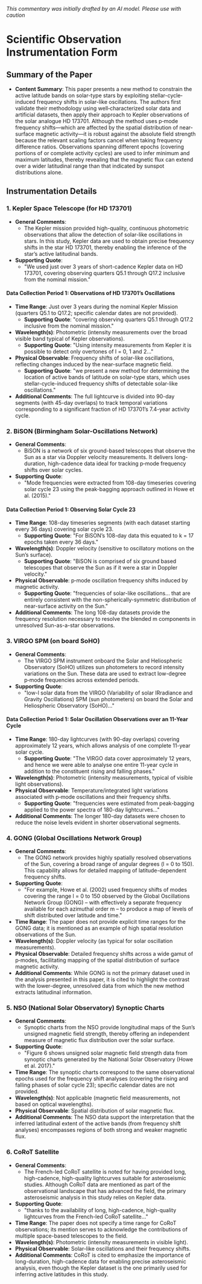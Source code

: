 _This commentary was initially drafted by an AI model. Please use with caution_

# Scientific Observation Instrumentation Form

## Summary of the Paper
- **Content Summary**: This paper presents a new method to constrain the active latitude bands on solar-type stars by exploiting stellar-cycle‐induced frequency shifts in solar-like oscillations. The authors first validate their methodology using well‐characterized solar data and artificial datasets, then apply their approach to Kepler observations of the solar analogue HD 173701. Although the method uses p‑mode frequency shifts—which are affected by the spatial distribution of near-surface magnetic activity—it is robust against the absolute field strength because the relevant scaling factors cancel when taking frequency difference ratios. Observations spanning different epochs (covering portions of or complete activity cycles) are used to infer minimum and maximum latitudes, thereby revealing that the magnetic flux can extend over a wider latitudinal range than that indicated by sunspot distributions alone.

## Instrumentation Details

### 1. Kepler Space Telescope (for HD 173701)
- **General Comments**:
   - The Kepler mission provided high-quality, continuous photometric observations that allow the detection of solar-like oscillations in stars. In this study, Kepler data are used to obtain precise frequency shifts in the star HD 173701, thereby enabling the inference of the star’s active latitudinal bands.
- **Supporting Quote**: 
   - "We used just over 3 years of short-cadence Kepler data on HD 173701, covering observing quarters Q5.1 through Q17.2 inclusive from the nominal mission."
   
#### Data Collection Period 1: Observations of HD 173701’s Oscillations
- **Time Range**: Just over 3 years during the nominal Kepler Mission (quarters Q5.1 to Q17.2; specific calendar dates are not provided).
   - **Supporting Quote**: "covering observing quarters Q5.1 through Q17.2 inclusive from the nominal mission."
- **Wavelength(s)**: Photometric (intensity measurements over the broad visible band typical of Kepler observations).
   - **Supporting Quote**: "Using intensity measurements from Kepler it is possible to detect only overtones of l = 0, 1 and 2..."
- **Physical Observable**: Frequency shifts of solar-like oscillations, reflecting changes induced by the near-surface magnetic field.
   - **Supporting Quote**: "we present a new method for determining the location of active bands of latitude on solar-type stars, which uses stellar-cycle-induced frequency shifts of detectable solar-like oscillations."
- **Additional Comments**: The full lightcurve is divided into 90-day segments (with 45-day overlaps) to track temporal variations corresponding to a significant fraction of HD 173701’s 7.4-year activity cycle.

### 2. BiSON (Birmingham Solar-Oscillations Network)
- **General Comments**:
   - BiSON is a network of six ground-based telescopes that observe the Sun as a star via Doppler velocity measurements. It delivers long-duration, high-cadence data ideal for tracking p‑mode frequency shifts over solar cycles.
- **Supporting Quote**:
   - "Mode frequencies were extracted from 108-day timeseries covering solar cycle 23 using the peak-bagging approach outlined in Howe et al. (2015)."
   
#### Data Collection Period 1: Observing Solar Cycle 23
- **Time Range**: 108-day timeseries segments (with each dataset starting every 36 days) covering solar cycle 23.
   - **Supporting Quote**: "For BiSON’s 108-day data this equated to k = 17 epochs taken every 36 days."
- **Wavelength(s)**: Doppler velocity (sensitive to oscillatory motions on the Sun’s surface).
   - **Supporting Quote**: "BiSON is comprised of six ground based telescopes that observe the Sun as if it were a star in Doppler velocity."
- **Physical Observable**: p‑mode oscillation frequency shifts induced by magnetic activity.
   - **Supporting Quote**: "frequencies of solar-like oscillations... that are entirely consistent with the non-spherically-symmetric distribution of near-surface activity on the Sun."
- **Additional Comments**: The long 108-day datasets provide the frequency resolution necessary to resolve the blended m components in unresolved Sun-as-a-star observations.

### 3. VIRGO SPM (on board SoHO)
- **General Comments**:
   - The VIRGO SPM instrument onboard the Solar and Heliospheric Observatory (SoHO) utilizes sun photometers to record intensity variations on the Sun. These data are used to extract low-degree p‑mode frequencies across extended periods.
- **Supporting Quote**:
   - "low-l solar data from the VIRGO (Variability of solar IRradiance and Gravity Oscillations) SPM (sun photometers) on board the Solar and Heliospheric Observatory (SoHO)..."
   
#### Data Collection Period 1: Solar Oscillation Observations over an 11-Year Cycle
- **Time Range**: 180-day lightcurves (with 90-day overlaps) covering approximately 12 years, which allows analysis of one complete 11-year solar cycle.
   - **Supporting Quote**: "The VIRGO data cover approximately 12 years, and hence we were able to analyse one entire 11-year cycle in addition to the constituent rising and falling phases."
- **Wavelength(s)**: Photometric (intensity measurements, typical of visible light observations).
- **Physical Observable**: Temperature/integrated light variations associated with p‑mode oscillations and their frequency shifts.
   - **Supporting Quote**: "frequencies were estimated from peak-bagging applied to the power spectra of 180-day lightcurves..."
- **Additional Comments**: The longer 180-day datasets were chosen to reduce the noise levels evident in shorter observational segments.

### 4. GONG (Global Oscillations Network Group)
- **General Comments**:
   - The GONG network provides highly spatially resolved observations of the Sun, covering a broad range of angular degrees (l = 0 to 150). This capability allows for detailed mapping of latitude-dependent frequency shifts.
- **Supporting Quote**:
   - "For example, Howe et al. (2002) used frequency shifts of modes covering the range l = 0 to 150 observed by the Global Oscillations Network Group (GONG) – with effectively a separate frequency available for each azimuthal order m – to produce a map of levels of shift distributed over latitude and time."
- **Time Range**: The paper does not provide explicit time ranges for the GONG data; it is mentioned as an example of high spatial resolution observations of the Sun.
- **Wavelength(s)**: Doppler velocity (as typical for solar oscillation measurements).
- **Physical Observable**: Detailed frequency shifts across a wide gamut of p‑modes, facilitating mapping of the spatial distribution of surface magnetic activity.
- **Additional Comments**: While GONG is not the primary dataset used in the analysis presented in this paper, it is cited to highlight the contrast with the lower-degree, unresolved data from which the new method extracts latitudinal information.

### 5. NSO (National Solar Observatory) Synoptic Charts
- **General Comments**:
   - Synoptic charts from the NSO provide longitudinal maps of the Sun’s unsigned magnetic field strength, thereby offering an independent measure of magnetic flux distribution over the solar surface.
- **Supporting Quote**:
   - "Figure 6 shows unsigned solar magnetic field strength data from synoptic charts generated by the National Solar Observatory (Howe et al. 2017)."
- **Time Range**: The synoptic charts correspond to the same observational epochs used for the frequency shift analyses (covering the rising and falling phases of solar cycle 23); specific calendar dates are not provided.
- **Wavelength(s)**: Not applicable (magnetic field measurements, not based on optical wavelengths).
- **Physical Observable**: Spatial distribution of solar magnetic flux.
- **Additional Comments**: The NSO data support the interpretation that the inferred latitudinal extent of the active bands (from frequency shift analyses) encompasses regions of both strong and weaker magnetic flux.

### 6. CoRoT Satellite
- **General Comments**:
   - The French-led CoRoT satellite is noted for having provided long, high-cadence, high-quality lightcurves suitable for asteroseismic studies. Although CoRoT data are mentioned as part of the observational landscape that has advanced the field, the primary asteroseismic analysis in this study relies on Kepler data.
- **Supporting Quote**:
   - "thanks to the availability of long, high-cadence, high-quality lightcurves from the French-led CoRoT satellite..."
- **Time Range**: The paper does not specify a time range for CoRoT observations; its mention serves to acknowledge the contributions of multiple space-based telescopes to the field.
- **Wavelength(s)**: Photometric (intensity measurements in visible light).
- **Physical Observable**: Solar-like oscillations and their frequency shifts.
- **Additional Comments**: CoRoT is cited to emphasize the importance of long-duration, high-cadence data for enabling precise asteroseismic analysis, even though the Kepler dataset is the one primarily used for inferring active latitudes in this study.

